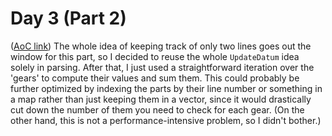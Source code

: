 # Day 3 (Part 2)
([AoC link](https://adventofcode.com/2023/day/3))
The whole idea of keeping track of only two lines goes out the window for this part, so I decided to reuse the whole `UpdateDatum` idea solely in parsing. After that, I just used a straightforward iteration over the 'gears' to compute their values and sum them. This could probably be further optimized by indexing the parts by their line number or something in a map rather than just keeping them in a vector, since it would drastically cut down the number of them you need to check for each gear. (On the other hand, this is not a performance-intensive problem, so I didn't bother.)